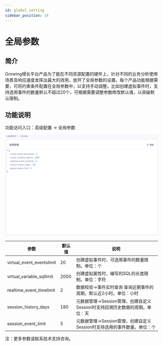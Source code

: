 ```yaml
---
id: global_setting
sidebar_position: 14
---
```


# 全局参数

## 简介[](#jian-jie)

Growing增长平台产品为了能在不同资源配置的硬件上，针对不同的业务分析使用场景及响应速度发挥出最大的效用，放开了全局参数的设置。每个产品功能根据需要，可将约束条件配置在全局参数中，以支持手动调整。比如创建虚拟事件时，支持选用事件的数量默认不超过20个，可根据需要调整参数修改默认值，以突破默认限制。

## 功能说明[](#gong-neng-shuo-ming)

功能访问入口：高级配置 -> 全局参数

![picture 1](/img/e745345c7315330d502dbdb98020520b444ade854056eea73ef5b38ded98f1bf_pic_1667298791562_2022-11-01.png)  



| 参数  | 默认值  |  说明  |
| --- | --- | --- |
| virtual_event_eventslimit | 20 | 创建虚拟事件时，可选用事件的数量限制。单位：个 |
| virtual_variable_sqllimit | 2000 | 创建虚拟属性时，编写的SQL的长度限制。单位：字符 |
| realtime_event_timelimit | 2 | 数据校验->事件实时查询 查询近期事件的周期，默认近2小时。单位：小时 |
| session_history_days | 180 | 元数据管理->Session管理，创建自定义Session时支持回溯历史数据的周期。单位：天 |
| session_event_limit | 5 | 元数据管理->Session管理，创建自定义Session时支持选用的事件数量。单位：个 |

注：更多参数请联系技术支持咨询。